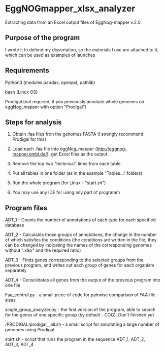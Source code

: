 # EggNOGmapper_xlsx_analyzer
Extracting data from an Excel output files of EggNog-mapper v.2.0

## Purpose of the program

I wrote it to defend my dissertation, so the materials I use are attached to it, which can be used as examples of launches

## Requirements

Python3 (modules pandas, openpxl, pathlib)

bash (Linux OS)

Prodigal (not required, if you previously annotate whole genomes on eggNog_mapper with option "Prodigal")

## Steps for analysis

1. Obtain .faa files fron the genomes FASTA (I strongly recommend Prodigal for this)

2. Load each .faa file into eggNog_mapper (http://eggnog-mapper.embl.de/), get Excel files as the output

3. Remove the top two "technical" lines from each table

4. Put all tables in one folder (as in the example "Tables..." folders)

5. Run the whole program (for Linux - "start.sh")

6. You may use any IDE for using any part of programm

## Program files

ADT_1 - Counts the number of annotations of each type for each specified database

ADT_2 - Calculates those groups of annotations, the change in the number of which satisfies the conditions (the conditions are written in the file, they can be changed by indicating the names of the corresponding genomes without ".xlsx" and the required ratio)

ADT_3 - Finds genes corresponding to the selected groups from the previous program, and writes out each group of genes for each organism separately

ADT_4 - Consolidates all genes from the output of the previous program into one file

Faa_control.py - a small piece of code for pairwise comparison of FAA file sizes

single_group_analyzer.py - the first version of the program, able to search for the genes of one specific group (by default - COG). Don't finished yet

/PRODIGAL/prodigal__all.sh - a small script for annotating a large number of genomes using Prodigal

start.sh - script that runs the program in the sequence ADT_1, ADT_2, ADT_3, ADT_4


